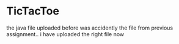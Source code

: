 # TicTacToe
the java file uploaded before was accidently the file from previous assignment.. i have uploaded the right file now
